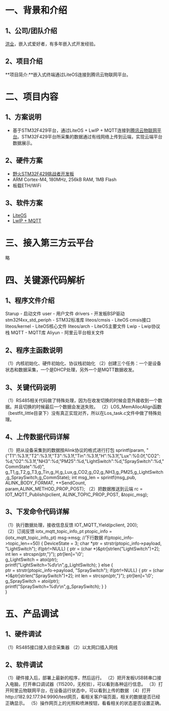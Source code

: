 # 一、背景和介绍

## 1、公司/团队介绍
[洪业](https://github.com/ianhom)，嵌入式爱好者，有多年嵌入式开发经验。

## 2、项目介绍
**项目简介:**嵌入式终端通过LiteOS连接到腾讯云物联网平台。    

# 二、项目内容
## 1、方案说明
- 基于STM32F429平台，通过LiteOS + LwIP + MQTT连接到[腾讯云物联网平台]()。STM32F429平台所采集的数据通过有线网络上传到云端，实现云端平台数据展示。

## 2、硬件方案
- [野火STM32F429挑战者开发板](https://item.taobao.com/item.htm?spm=a1z10.5-c.w4002-10310241588.32.31936ab2hZzHfP&id=545418358219)
- ARM Cortex-M4, 180MHz, 256kB RAM, 1MB Flash
- 板载ETH/WiFi

## 3、软件方案
- [LiteOS](https://github.com/LiteOS/LiteOS)
- [LwIP + MQTT](http://savannah.nongnu.org/projects/lwip/)

# 三、接入第三方云平台

略

# 四、关键源代码解析

## 1、程序文件介绍
Starup - 启动文件
user - 用户文件
drivers - 开发板BSP驱动
stm32f4xx_std_periph - STM32标准库
liteos/cmsis - LiteOS cmsis接口
liteos/kernel - LiteOS核心文件
liteos/arch - LiteOS主要文件
Lwip - Lwip协议栈
MQTT - MQTT库
Aliyun - 阿里云平台相关文件

## 2、程序主函数说明
（1）内核初始化、硬件初始化、协议栈初始化
（2）创建三个任务：一个是设备状态和数据采集，一个是DHCP处理，另外一个是MQTT数据收发。

## 3、关键代码说明
（1）RS485相关代码做了特殊处理，因为在收发切换的时候会意外接收到一个数据。并且切换的时候最后一个数据会发送失败。
（2）LOS_MemAllocAlign函数（bestfit_little目录下）没有真正实现对齐，所以在Los_task.c文件中做了特殊处理。

## 4、上传数据代码详解
（1）把从设备采集到的数据按Alink协议的格式进行打包
sprintf(param,  "{\"T1\":%3.1f,\"T2\":%3.1f,\"T3\":%3.1f,\"Tin\":%3.1f,\"H\":%3.1f,\"Lux\":%0.0f,\"CO2\":%d,\"O2\":%3.1f,\"NH3\":%d,\"PM25\":%d,\"LightSwitch\":%d,\"SpraySwitch\":%d,\"CommState\":%d}",				g_T1,g_T2,g_T3,g_Tin,g_H,g_Lux,g_CO2,g_O2,g_NH3,g_PM25,g_LightSwitch,g_SpraySwitch,g_CommState);
int msg_len = sprintf(msg_pub, ALINK_BODY_FORMAT, ++SendCount, param,ALINK_METHOD_PROP_POST);
（2）把数据推送到云端
 rc = IOT_MQTT_Publish(pclient, ALINK_TOPIC_PROP_POST, &topic_msg);

## 3、下发命令代码详解
（1）执行数据处理，接收信息反馈
IOT_MQTT_Yield(pclient, 200);	
（2）订阅反馈
iotx_mqtt_topic_info_pt ptopic_info = (iotx_mqtt_topic_info_pt) msg->msg;
//下行数据
if(ptopic_info->topic_len==50)
{
        DeviceState = 3;
       char *ptr = strstr(ptopic_info->payload, "LightSwitch");
		if(ptr!=NULL)
		{
				ptr = (char *)&ptr[strlen("LightSwitch")+2];
				int len = strcspn(ptr,"}");
				ptr[len]='\0';					
				g_LightSwitch = atoi(ptr);	
				printf("LightSwitch=%d\r\n",g_LightSwitch);
		}
		else
		{			
			ptr = strstr(ptopic_info->payload, "SpraySwitch");
			if(ptr!=NULL)
			{
					ptr = (char *)&ptr[strlen("SpraySwitch")+2];
					int len = strcspn(ptr,"}");
					ptr[len]='\0';					
					g_SpraySwitch = atoi(ptr);		
					printf("SpraySwitch=%d\r\n",g_SpraySwitch);
		 }
	 }				
}

	 	
# 五、产品调试

## 1、硬件调试
（1）RS485接口接入综合采集器
（2）以太网口插入网线

## 2、软件调试
（1）硬件接入后，部署上最新的程序，然后运行。
（2）把开发板USB转串口接入电脑，打开串口调试器（115200，无校验），可以看到各种运行信息。
（3）打开阿里云物联网平台，在设备运行状态中，可以看到上传的数据
（4）打开http://182.92.177.94:9990/test网页，看相关客户端页面，相关的数据是否已经正确显示。
（5）操作网页上的光照和喷淋按钮，看看相关的状态是否设置正确。

